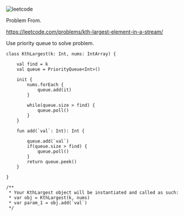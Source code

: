 ![leetcode](https://github.com/MYKIM95/LeetcodeDaily/assets/77060863/c5efb68b-ca58-488c-81b6-0a907d5de879)

Problem From.

https://leetcode.com/problems/kth-largest-element-in-a-stream/

Use priority queue to solve problem.

```
class KthLargest(k: Int, nums: IntArray) {

    val find = k
    val queue = PriorityQueue<Int>()
    
    init {
        nums.forEach {
            queue.add(it)
        }
        
        while(queue.size > find) {
            queue.poll()
        }
    }
    
    fun add(`val`: Int): Int {

        queue.add(`val`)
        if(queue.size > find) {
            queue.poll()
        }
        return queue.peek()
    }

}

/**
 * Your KthLargest object will be instantiated and called as such:
 * var obj = KthLargest(k, nums)
 * var param_1 = obj.add(`val`)
 */
```
